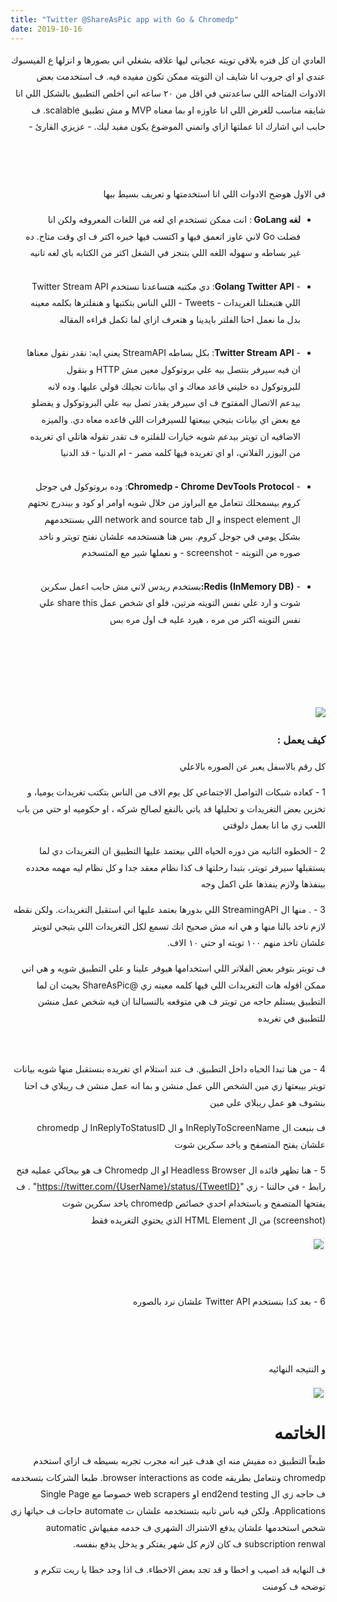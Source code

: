 ```yaml
---
title: "Twitter @ShareAsPic app with Go & Chromedp"
date: 2019-10-16
---
```

<div style="direction:rtl; text-align:right; line-height:20pt">
العادي ان كل فتره بلاقي تويته عجباني ليها علاقه بشغلي اني بصورها و انزلها ع الفيسبوك عندي او اي جروب انا شايف ان التويته ممكن تكون مفيده فيه. ف استخدمت بعض الادوات المتاحه اللي ساعدتني في اقل من ٢٠ ساعه اني اخلص التطبيق بالشكل اللي انا شايفه مناسب للغرض اللي انا عاوزه او بما معناه MVP و مش تطبيق scalable. ف حابب اني اشارك انا عملتها ازاي واتمني الموضوع يكون مفيد ليك. - عزيزي القارئ -


<br><br>
<p>في الاول هوضح الادوات اللي انا استخدمتها و تعريف بسيط بيها </p>

<ul>
<li> <strong>لغه GoLang </strong>: انت ممكن تستخدم اي لغه من اللغات المعروفه ولكن انا فضلت Go لاني عاوز اتعمق فيها و اكتسب فيها خبره اكتر ف اي وقت متاح. ده غير بساطه و سهوله اللغه اللي بتنجز في الشغل اكتر من الكتابه باي لغه تانيه
<br><br>
</li>

<li>
- <strong>Golang Twitter API</strong>: دي مكتبه هتساعدنا نستخدم Twitter Stream API اللي هتبعتلنا الغريدات - Tweets - اللي الناس بتكتبها و هنفلترها بكلمه معينه بدل ما نعمل احنا الفلتر بايدينا و هتعرف ازاي لما تكمل قراءه المقاله
<br><br>
</li>

<li>
- <strong>Twitter Stream API</strong>: بكل بساطه StreamAPI يعني ايه: نقدر نقول معناها ان فيه سيرفر بنتصل بيه علي بروتوكول معين مش HTTP و بنقول للبروتوكول ده خليني قاعد معاك و اي بيانات تجيلك قولي عليها. وده لانه بيدعم الاتصال المفتوح ف اي سيرفر يقدر تصل بيه علي البروتوكول و يفضلو مع بعض اي بيانات بتيجي بيبعتها للسيرفرات اللي قاعده معاه دي.
والميزه الاضافيه ان تويتر بيدعم شويه خيارات للفلتره ف تقدر تقوله هاتلي اي تغريده من اليوزر الفلاني، او اي تغريده فيها كلمه مصر - ام الدنيا - قد الدنيا
<br><br>
</li>

<li>
- <strong>Chromedp - Chrome DevTools Protocol</strong>: وده بروتوكول في جوجل كروم بيسمحلك تتعامل مع البراوز من خلال شويه اوامر او كود و بيندرج تحتهم ال inspect element و ال network and source tab اللي بسنتخدمهم بشكل يومي في جوجل كروم. بس هنا هنستخدمه علشان نفتح تويتر و ناخد صوره من التويته - screenshot - و نعملها شير مع المتسخدم
<br><br>
</li>


<li>
- <strong>Redis (InMemory DB):</strong>بستخدم ريدس لاني مش حابب اعمل سكرين شوت و ارد علي نفس التويته مرتين، فلو اي شخص عمل share this علي نفس التويته اكتر من مره ، هيرد عليه ف اول مره بس 
<br><br>
</li>
</ul>

<div style="margin-bottom:100px"></div>

<img src="/images/article/go-twitter-chromedp/diagram.png">

<h3>كيف يعمل  :</h3>
<p>كل رقم بالاسفل يعبر عن الصوره بالاعلي</p>

1 - كعاده شبكات التواصل الاجتماعي كل يوم الاف من الناس بتكتب تغريدات يوميا، و تخزين بعض التغريدات و تحليلها قد ياتي بالنفع لصالح شركه ، او حكوميه او حتي من باب اللعب زي ما انا بعمل دلوقتي 

2 - الخطوه التانيه من دوره الحياه اللي بيعتمد عليها التطبيق ان التغريدات دي لما يستقبلها سيرفر تويتر، بتبدا رحلتها ف كذا نظام معقد جدا و كل نظام ليه مهمه محدده بينفذها ولازم ينفذها علي اكمل وجه


3 - . منها ال StreamingAPI اللي بدورها بعتمد عليها اني استقبل التغريدات. ولكن نقطه لازم ناخد بالنا منها و هي انه مش صحيح انك تسمع لكل التغريدات اللي بتيجي لتويتر علشان تاخد منهم ١٠٠ تويته او حتي ١٠ الاف. 

ف تويتر بتوفر بعض الفلاتر اللي استخدامها هيوفر علينا و علي التطبيق شويه و هي اني ممكن اقوله هات التغريدات اللي فيها  كلمه معينه زي @ShareAsPic بحيث ان لما التطبيق يستلم حاجه من تويتر ف هي متوقعه بالنسبالنا ان فيه شخص عمل منشن للتطبيق في تغريده

<script src="https://gist.github.com/ahmedash95/b58da9f387134446a51ad8089b725a56.js"></script>
<br>

4 - من هنا تبدا الحياه داخل التطبيق. ف عند استلام اي تغريده بنستقبل منها شويه بيانات تويتر بيبعتها زي مين الشخص اللي عمل منشن و بما انه عمل منشن ف ريبلاي ف احنا بنشوف هو عمل ريبلاي علي مين 

<script src="https://gist.github.com/ahmedash95/7721e768a9538026b7e5fdb6ca20cf41.js"></script>

ف بنبعت ال InReplyToScreenName و ال InReplyToStatusID ل chromedp علشان يفتح المتصفح و ياخد سكرين شوت


5 - هنا تظهر فائده ال Headless Browser او ال Chromedp ف هو بيحاكي عمليه فتح رابط - في حالتنا - زي  "https://twitter.com/{UserName}/status/{TweetID}" . ف يفتحها المتصفح و باستخدام احدي خصائص chromedp  ياخد سكرين شوت (screenshot) من ال HTML Element الذي يحتوي التغريده فقط 

<img src="/images/article/go-twitter-chromedp/chromedp-html-element.png" style="border:3px solid #f7f6f6">

<br>

<script src="https://gist.github.com/ahmedash95/1ca41a5add4b3446867bdfbd9041c671.js"></script>

<br><br>
6 - بعد كدا بنستخدم Twitter API علشان نرد بالصوره 

<script src="https://gist.github.com/ahmedash95/158af62f5e9f99a001b5b141d66006d1.js"></script>


<br></br> 

و النتيجه النهائيه

<img src="/images/article/go-twitter-chromedp/final.png" style="border:3px solid #f7f6f6">


# الخاتمه

طبعاً التطبيق ده مفيش منه اي هدف غير انه مجرب تجربه بسيطه ف ازاي استخدم  chromedp ونتعامل بطريقه browser interactions as code. طبعا الشركات بتسخدمه ف حاجه زي ال end2end testing او web scrapers خصوصا مع  Single Page Applications. ولكن فيه ناس تانيه بتستخدمه علشان ت automate حاجات ف حياتها زي شخص استخدمها علشان يدفع الاشتراك الشهري ف خدمه مفيهاش automatic subscription renwal ف كان لازم كل شهر يفتكر و يدخل يدفع بنفسه. 

ف النهايه قد اصيب و اخطا و قد تجد بعض الاخطاء.  ف اذا وجد خطا يا ريت تتكرم و توضحه ف كومنت

</div> <!-- RTL -->